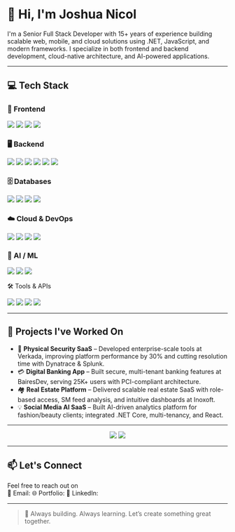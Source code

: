 # 👋 Hi, I'm Joshua Nicol

I'm a Senior Full Stack Developer with 15+ years of experience building scalable web, mobile, and cloud solutions using .NET, JavaScript, and modern frameworks. 
I specialize in both frontend and backend development, cloud-native architecture, and AI-powered applications.

---

## 💻 Tech Stack

### 🎨 Frontend
<p align="left">
<img src="https://img.shields.io/badge/HTML5-E34F26?style=for-the-badge&logo=html5&logoColor=white"/>
<img src="https://img.shields.io/badge/CSS3-1572B6?style=for-the-badge&logo=css3&logoColor=white"/>
<img src="https://img.shields.io/badge/JavaScript-F7DF1E?style=for-the-badge&logo=javascript&logoColor=black"/>
<img src="https://img.shields.io/badge/TypeScript-3178C6?style=for-the-badge&logo=typescript&logoColor=white"/>
</p>

### 🖥️ Backend
<p align="left">
<img src="https://img.shields.io/badge/C%23-239120?style=for-the-badge&logo=c-sharp&logoColor=white"/>
<img src="https://img.shields.io/badge/.NET-512BD4?style=for-the-badge&logo=dotnet&logoColor=white"/>
<img src="https://img.shields.io/badge/ASP.NET-5C2D91?style=for-the-badge&logo=.net&logoColor=white"/>
<img src="https://img.shields.io/badge/React-20232A?style=for-the-badge&logo=react&logoColor=61DAFB"/>
<img src="https://img.shields.io/badge/Node.js-339933?style=for-the-badge&logo=node.js&logoColor=white"/>
<img src="https://img.shields.io/badge/Blazor-512BD4?style=for-the-badge&logo=blazor&logoColor=white"/>
</p>

### 🗄️ Databases
<p align="left">
<img src="https://img.shields.io/badge/SQL_Server-CC2927?style=for-the-badge&logo=microsoftsqlserver&logoColor=white"/>
<img src="https://img.shields.io/badge/MongoDB-47A248?style=for-the-badge&logo=mongodb&logoColor=white"/>
<img src="https://img.shields.io/badge/PostgreSQL-4169E1?style=for-the-badge&logo=postgresql&logoColor=white"/>
<img src="https://img.shields.io/badge/MySQL-4479A1?style=for-the-badge&logo=mysql&logoColor=white"/>
</p>

### ☁️ Cloud & DevOps
<p align="left">
<img src="https://img.shields.io/badge/Azure-0078D4?style=for-the-badge&logo=microsoftazure&logoColor=white"/>
<img src="https://img.shields.io/badge/AWS-232F3E?style=for-the-badge&logo=amazonaws&logoColor=white"/>
<img src="https://img.shields.io/badge/Docker-2496ED?style=for-the-badge&logo=docker&logoColor=white"/>
<img src="https://img.shields.io/badge/Kubernetes-326CE5?style=for-the-badge&logo=kubernetes&logoColor=white"/>
</p>

### 🤖 AI / ML
<p align="left">
<img src="https://img.shields.io/badge/TensorFlow-FF6F00?style=for-the-badge&logo=tensorflow&logoColor=white"/>
<img src="https://img.shields.io/badge/PyTorch-EE4C2C?style=for-the-badge&logo=pytorch&logoColor=white"/>
<img src="https://img.shields.io/badge/OpenAI-412991?style=for-the-badge&logo=openai&logoColor=white"/>
</p
  
### 🛠️ Tools & APIs
<p align="left">
<img src="https://img.shields.io/badge/GitHub-181717?style=for-the-badge&logo=github&logoColor=white"/>
<img src="https://img.shields.io/badge/Azure_DevOps-0078D7?style=for-the-badge&logo=azuredevops&logoColor=white"/>
<img src="https://img.shields.io/badge/Postman-FF6C37?style=for-the-badge&logo=postman&logoColor=white"/>
<img src="https://img.shields.io/badge/Swagger-85EA2D?style=for-the-badge&logo=swagger&logoColor=black"/>
</p>

---

## 🔧 Projects I've Worked On

- 🚪 **Physical Security SaaS** – Developed enterprise-scale tools at Verkada, improving platform performance by 30% and cutting resolution time with Dynatrace & Splunk.
- 💳 **Digital Banking App** – Built secure, multi-tenant banking features at BairesDev, serving 25K+ users with PCI-compliant architecture.
- 🏘️ **Real Estate Platform** – Delivered scalable real estate SaaS with role-based access, SM feed analysis, and intuitive dashboards at Inoxoft.
- 💡 **Social Media AI SaaS** – Built AI-driven analytics platform for fashion/beauty clients; integrated .NET Core, multi-tenancy, and React.

---

<p align="center">
  <img src="https://github-readme-stats.vercel.app/api?username=joshuanicol89&show_icons=true&theme=radical"/>
  <img src="https://github-readme-streak-stats.herokuapp.com/?user=joshuanicol89&theme=radical"/>
</p>  

---

## 📫 Let's Connect

Feel free to reach out on  
📧 Email:
🌐 Portfolio: 
🔗 LinkedIn: 

---

> 🚀 Always building. Always learning. Let’s create something great together.
